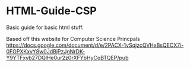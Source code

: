 # HTML-Guide-CSP
Basic guide for basic html stuff.

Based off this website for Computer Science Princpals
https://docs.google.com/document/d/e/2PACX-1vSqjzcQVHxBsQECX7i-0FOPXKxvY8w0JdBjPzJgNrDK-Y9YTFxyb27DQlHe0ur2z0rXFYbHyCqBTQEP/pub
